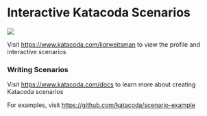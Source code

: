 # Interactive Katacoda Scenarios

[![](http://shields.katacoda.com/katacoda/liorweitsman/count.svg)](https://www.katacoda.com/liorweitsman "Get your profile on Katacoda.com")

Visit https://www.katacoda.com/liorweitsman to view the profile and interactive scenarios

### Writing Scenarios
Visit https://www.katacoda.com/docs to learn more about creating Katacoda scenarios

For examples, visit https://github.com/katacoda/scenario-example
